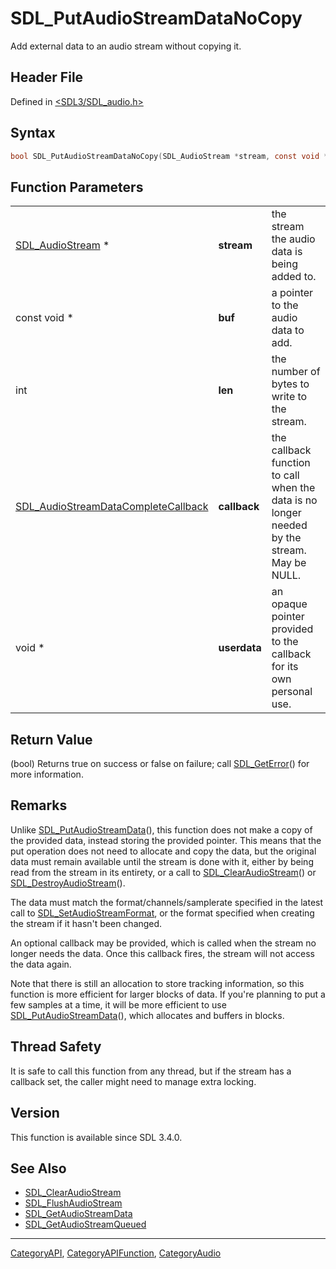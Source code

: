 # SDL_PutAudioStreamDataNoCopy

Add external data to an audio stream without copying it.

## Header File

Defined in [<SDL3/SDL_audio.h>](https://github.com/libsdl-org/SDL/blob/main/include/SDL3/SDL_audio.h)

## Syntax

```c
bool SDL_PutAudioStreamDataNoCopy(SDL_AudioStream *stream, const void *buf, int len, SDL_AudioStreamDataCompleteCallback callback, void *userdata);
```

## Function Parameters

|                                                                            |              |                                                                                             |
| -------------------------------------------------------------------------- | ------------ | ------------------------------------------------------------------------------------------- |
| [SDL_AudioStream](SDL_AudioStream) *                                       | **stream**   | the stream the audio data is being added to.                                                |
| const void *                                                               | **buf**      | a pointer to the audio data to add.                                                         |
| int                                                                        | **len**      | the number of bytes to write to the stream.                                                 |
| [SDL_AudioStreamDataCompleteCallback](SDL_AudioStreamDataCompleteCallback) | **callback** | the callback function to call when the data is no longer needed by the stream. May be NULL. |
| void *                                                                     | **userdata** | an opaque pointer provided to the callback for its own personal use.                        |

## Return Value

(bool) Returns true on success or false on failure; call
[SDL_GetError](SDL_GetError)() for more information.

## Remarks

Unlike [SDL_PutAudioStreamData](SDL_PutAudioStreamData)(), this function
does not make a copy of the provided data, instead storing the provided
pointer. This means that the put operation does not need to allocate and
copy the data, but the original data must remain available until the stream
is done with it, either by being read from the stream in its entirety, or a
call to [SDL_ClearAudioStream](SDL_ClearAudioStream)() or
[SDL_DestroyAudioStream](SDL_DestroyAudioStream)().

The data must match the format/channels/samplerate specified in the latest
call to [SDL_SetAudioStreamFormat](SDL_SetAudioStreamFormat), or the format
specified when creating the stream if it hasn't been changed.

An optional callback may be provided, which is called when the stream no
longer needs the data. Once this callback fires, the stream will not access
the data again.

Note that there is still an allocation to store tracking information, so
this function is more efficient for larger blocks of data. If you're
planning to put a few samples at a time, it will be more efficient to use
[SDL_PutAudioStreamData](SDL_PutAudioStreamData)(), which allocates and
buffers in blocks.

## Thread Safety

It is safe to call this function from any thread, but if the stream has a
callback set, the caller might need to manage extra locking.

## Version

This function is available since SDL 3.4.0.

## See Also

- [SDL_ClearAudioStream](SDL_ClearAudioStream)
- [SDL_FlushAudioStream](SDL_FlushAudioStream)
- [SDL_GetAudioStreamData](SDL_GetAudioStreamData)
- [SDL_GetAudioStreamQueued](SDL_GetAudioStreamQueued)

----
[CategoryAPI](CategoryAPI), [CategoryAPIFunction](CategoryAPIFunction), [CategoryAudio](CategoryAudio)

